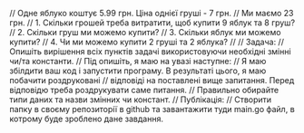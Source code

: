 // Одне яблуко коштує 5.99 грн. Ціна однієї груші - 7 грн.
// Ми маємо 23 грн.
// 1. Скільки грошей треба витратити, щоб купити 9 яблук та 8 груш?
// 2. Скільки груш ми можемо купити?
// 3. Скільки яблук ми можемо купити?
// 4. Чи ми можемо купити 2 груші та 2 яблука?
// 
// Задача:
// Опишіть вирішення всіх пунктів задачі використовуючи необхідні змінні чи/та константи.
// Під опишіть, я маю на увазі наступне:
// Я маю збілдити ваш код і запустити програму. В результаті цього, я маю побачити роздруковані // відповіді на поставлені вище запитання. Перед відповідю треба роздрукувати саме питання.
// Правильно обирайте типи даних та назви змінних чи констант.
// Публікація:
// Створити папку в своєму репозиторії в github та завантажити туди main.go файл, в котрому буде зроблено дане завдання.